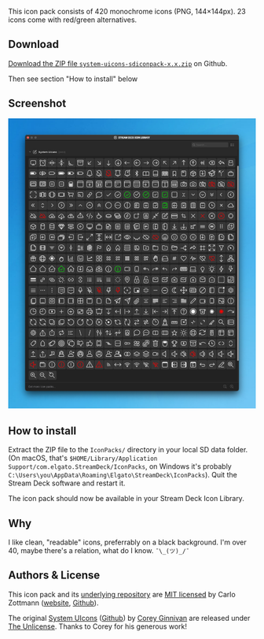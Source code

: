 <script async defer data-website-id="8f8ff8a3-00ab-480a-bd18-d4da710d4e4e" src="https://umami.czm.io/umami.js"></script>

This icon pack consists of 420 monochrome icons (PNG, 144×144px). 23 icons come
with red/green alternatives.

## Download

[Download the ZIP file `system-uicons-sdiconpack-x.x.zip`](https://github.com/carlo/streamdeck-iconpack-system-uicons/releases/latest)
on Github.

Then see section "How to install" below

## Screenshot

![Screenshot of v1.1](./img/screenshot-1.1.png)

## How to install

Extract the ZIP file to the `IconPacks/` directory in your local SD data folder. (On
macOS, that's `$HOME/Library/Application Support/com.elgato.StreamDeck/IconPacks`,
on Windows it's probably `C:\Users\you\AppData\Roaming\Elgato\StreamDeck\IconPacks`).
Quit the Stream Deck software and restart it.

The icon pack should now be available in your Stream Deck Icon Library.

## Why

I like clean, "readable" icons, preferrably on a black background. I'm over 40,
maybe there's a relation, what do I know. `¯\_(ツ)_/¯`

## Authors & License

This icon pack and its [underlying repository](https://github.com/carlo/streamdeck-iconpack-system-uicons)
are [MIT licensed](https://github.com/carlo/streamdeck-iconpack-system-uicons/blob/main/LICENSE.md)
by Carlo Zottmann ([website](https://zottmann.org),
[Github](https://github.com/carlo)).

The original [System UIcons](https://systemuicons.com/)
([Github](https://github.com/CoreyGinnivan/system-uicons)) by
[Corey Ginnivan](https://corey.ginnivan.net/) are released under
[The Unlicense](https://github.com/CoreyGinnivan/system-uicons/blob/master/LICENSE).
Thanks to Corey for his generous work!
